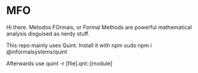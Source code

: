# MFO
Hi there. Metodos FOrmais, or Formal Methods are powerful mathematical analysis disguised as nerdy stuff.

This repo mainly uses Quint. Install it with npm
    sudo npm i @informalsystems/quint

Afterwards use
    quint -r [file].qnt::[module]
